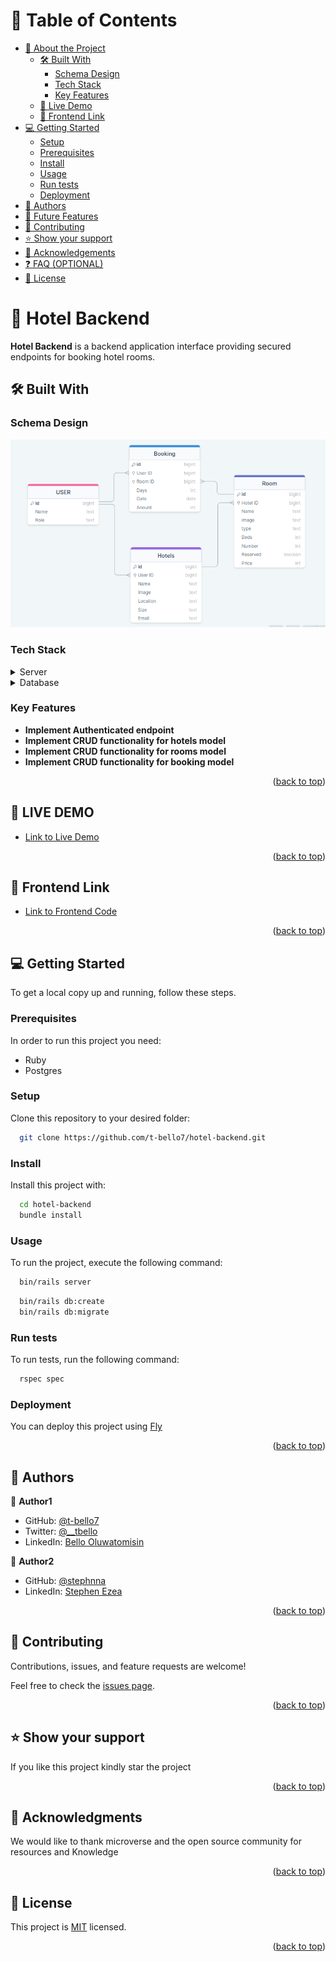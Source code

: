 <!-- TABLE OF CONTENTS -->

# 📗 Table of Contents

- [📖 About the Project](#about-project)
  - [🛠 Built With](#built-with)
    - [Schema Design](#schema)
    - [Tech Stack](#tech-stack)
    - [Key Features](#key-features)
  - [🚀 Live Demo](#live-demo)
  - [🚀 Frontend Link](#frontend-link)
- [💻 Getting Started](#getting-started)
  - [Setup](#setup)
  - [Prerequisites](#prerequisites)
  - [Install](#install)
  - [Usage](#usage)
  - [Run tests](#run-tests)
  - [Deployment](#triangular_flag_on_post-deployment)
- [👥 Authors](#authors)
- [🔭 Future Features](#future-features)
- [🤝 Contributing](#contributing)
- [⭐️ Show your support](#support)
- [🙏 Acknowledgements](#acknowledgements)
- [❓ FAQ (OPTIONAL)](#faq)
- [📝 License](#license)

<!-- PROJECT DESCRIPTION -->

# 📖 Hotel Backend <a name="about-project"></a>

**Hotel Backend** is a backend application interface providing secured endpoints for booking hotel rooms.

## 🛠 Built With <a name="built-with"></a>

### Schema Design <a name="schema"></a>
<img src="./hotel-uml.png" />

### Tech Stack <a name="tech-stack"></a>

<details>
  <summary>Server</summary>
  <ul>
    <li><a href="https://expressjs.com/">Ruby on Rails</a></li>
  </ul>
</details>

<details>
<summary>Database</summary>
  <ul>
    <li><a href="https://www.postgresql.org/">PostgreSQL</a></li>
  </ul>
</details>

<!-- Features -->

### Key Features <a name="key-features"></a>

- **Implement Authenticated endpoint**
- **Implement CRUD functionality for hotels model**
- **Implement CRUD functionality for rooms model**
- **Implement CRUD functionality for booking model**

<p align="right">(<a href="#readme-top">back to top</a>)</p>

<!-- LIVE DEMO -->
## 🚀 LIVE DEMO <a name="live-demo"></a>
- [Link to Live Demo](http://hotel-backend.fly.dev/)

<p align="right">(<a href="#readme-top">back to top</a>)</p>

<!-- FRONT END LINK -->

## 🚀 Frontend Link <a name="frontend-link"></a>


- [Link to Frontend Code](https://github.com/t-bello7/hotel-frontend)

<p align="right">(<a href="#readme-top">back to top</a>)</p>

<!-- GETTING STARTED -->

## 💻 Getting Started <a name="getting-started"></a>

To get a local copy up and running, follow these steps.

### Prerequisites

In order to run this project you need:
- Ruby 
- Postgres

### Setup

Clone this repository to your desired folder:

```sh
  git clone https://github.com/t-bello7/hotel-backend.git
```

### Install

Install this project with:

```sh
  cd hotel-backend
  bundle install
```

### Usage

To run the project, execute the following command:

```sh
  bin/rails server
```

```sh
  bin/rails db:create 
  bin/rails db:migrate
```
### Run tests

To run tests, run the following command:

```sh
  rspec spec 
```

### Deployment

You can deploy this project using [Fly](https://fly.io)

<p align="right">(<a href="#readme-top">back to top</a>)</p>

<!-- AUTHORS -->

## 👥 Authors <a name="authors"></a>

👤 **Author1**

- GitHub: [@t-bello7](https://github.com/t-bello7)
- Twitter: [@__tbello](https://twitter.com/__tbello)
- LinkedIn: [Bello Oluwatomisin](https://linkedin.com/in/tbello7)

👤 **Author2**

- GitHub: [@stephnna](https://github.com/stephnna)
- LinkedIn: [Stephen Ezea](https://www.linkedin.com/in/stephen-nnabuike-ezea-143b97170/)

<p align="right">(<a href="#readme-top">back to top</a>)</p>

<!-- CONTRIBUTING -->

## 🤝 Contributing <a name="contributing"></a>

Contributions, issues, and feature requests are welcome!

Feel free to check the [issues page](../../issues/).

<p align="right">(<a href="#readme-top">back to top</a>)</p>

<!-- SUPPORT -->

## ⭐️ Show your support <a name="support"></a>

If you like this project kindly star the project

<p align="right">(<a href="#readme-top">back to top</a>)</p>

<!-- ACKNOWLEDGEMENTS -->

## 🙏 Acknowledgments <a name="acknowledgements"></a>

We would like to thank microverse and the open source community for resources and Knowledge

<p align="right">(<a href="#readme-top">back to top</a>)</p>


<!-- LICENSE -->

## 📝 License <a name="license"></a>

This project is [MIT](./License) licensed.

<p align="right">(<a href="#readme-top">back to top</a>)</p>
